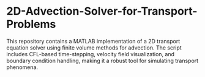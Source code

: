 # 2D-Advection-Solver-for-Transport-Problems
This repository contains a MATLAB implementation of a 2D transport equation solver using finite volume methods for advection. The script includes CFL-based time-stepping, velocity field visualization, and boundary condition handling, making it a robust tool for simulating transport phenomena.
